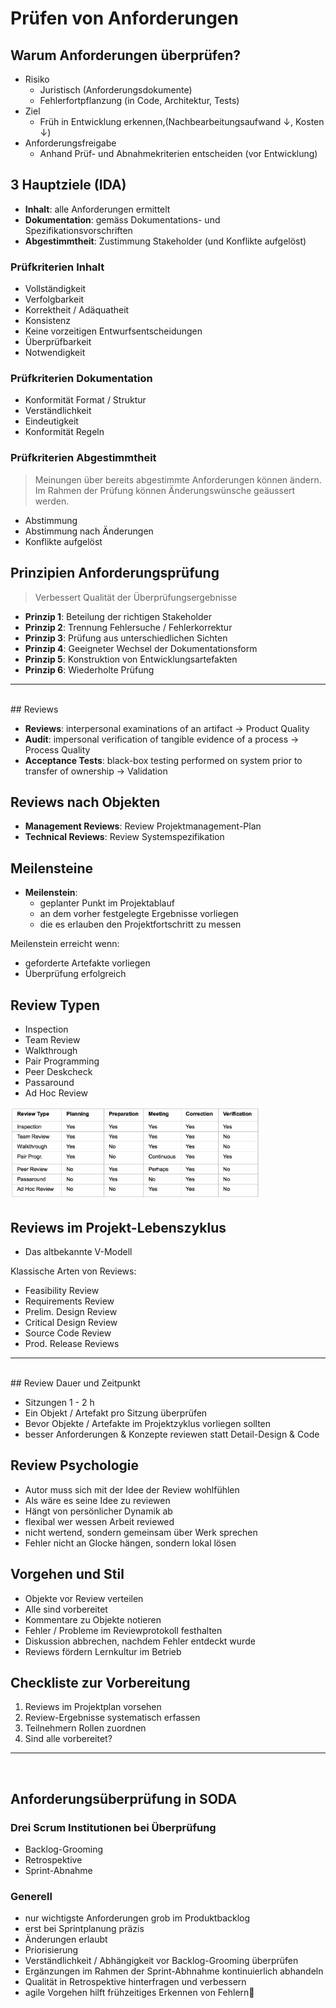 # Prüfen von Anforderungen

## Warum Anforderungen überprüfen?

* Risiko
	* Juristisch (Anforderungsdokumente)
	* Fehlerfortpflanzung (in Code, Architektur, Tests)
* Ziel
	* Früh in Entwicklung erkennen,(Nachbearbeitungsaufwand $\downarrow$, Kosten $\downarrow$)
* Anforderungsfreigabe
	* Anhand Prüf- und Abnahmekriterien entscheiden (vor Entwicklung)

## 3 Hauptziele (IDA)

* **Inhalt**: alle Anforderungen ermittelt
* **Dokumentation**: gemäss Dokumentations- und Spezifikationsvorschriften
* **Abgestimmtheit**: Zustimmung Stakeholder (und Konflikte aufgelöst)

### Prüfkriterien Inhalt

* Vollständigkeit
* Verfolgbarkeit
* Korrektheit / Adäquatheit
* Konsistenz
* Keine vorzeitigen Entwurfsentscheidungen
* Überprüfbarkeit
* Notwendigkeit

### Prüfkriterien Dokumentation

* Konformität Format / Struktur
* Verständlichkeit
* Eindeutigkeit
* Konformität Regeln

### Prüfkriterien Abgestimmtheit

> Meinungen über bereits abgestimmte Anforderungen können ändern. Im Rahmen der Prüfung können Änderungswünsche geäussert werden.

* Abstimmung
* Abstimmung nach Änderungen
* Konflikte aufgelöst

## Prinzipien Anforderungsprüfung

> Verbessert Qualität der Überprüfungsergebnisse

* **Prinzip 1**: Beteilung der richtigen Stakeholder
* **Prinzip 2**: Trennung Fehlersuche / Fehlerkorrektur 
* **Prinzip 3**: Prüfung aus unterschiedlichen Sichten
* **Prinzip 4**: Geeigneter Wechsel der Dokumentationsform
* **Prinzip 5**: Konstruktion von Entwicklungsartefakten
* **Prinzip 6**: Wiederholte Prüfung

---
<br>
## Reviews

* **Reviews**: interpersonal examinations of an artifact $\to$ Product Quality
* **Audit**: impersonal verification of tangible evidence of a process $\to$ Process Quality
* **Acceptance Tests**: black-box testing performed on system prior to transfer of ownership $\to$ Validation

## Reviews nach Objekten

* **Management Reviews**: Review Projektmanagement-Plan
* **Technical Reviews**: Review Systemspezifikation

## Meilensteine

* **Meilenstein**: 
	* geplanter Punkt im Projektablauf
	* an dem vorher festgelegte Ergebnisse vorliegen
	* die es erlauben den Projektfortschritt zu messen

Meilenstein erreicht wenn:

* geforderte Artefakte vorliegen
* Überprüfung erfolgreich

## Review Typen

* Inspection
* Team Review
* Walkthrough
* Pair Programming
* Peer Deskcheck
* Passaround
* Ad Hoc Review

<img src="img/review-types.png" style="width:400px"/>

## Reviews im Projekt-Lebenszyklus

* Das altbekannte V-Modell

Klassische Arten von Reviews:

* Feasibility Review
* Requirements Review
* Prelim. Design Review
* Critical Design Review
* Source Code Review
* Prod. Release Reviews

---
<br>
## Review Dauer und Zeitpunkt

* Sitzungen 1 - 2 h
* Ein Objekt / Artefakt pro Sitzung überprüfen
* Bevor Objekte / Artefakte im Projektzyklus vorliegen sollten
* besser Anforderungen & Konzepte reviewen statt Detail-Design & Code

## Review Psychologie

* Autor muss sich mit der Idee der Review wohlfühlen
* Als wäre es seine Idee zu reviewen
* Hängt von persönlicher Dynamik ab
* flexibal wer wessen Arbeit reviewed
* nicht wertend, sondern gemeinsam über Werk sprechen
* Fehler nicht an Glocke hängen, sondern lokal lösen

## Vorgehen und Stil

* Objekte vor Review verteilen
* Alle sind vorbereitet
* Kommentare zu Objekte notieren
* Fehler / Probleme im Reviewprotokoll festhalten
* Diskussion abbrechen, nachdem Fehler entdeckt wurde
* Reviews fördern Lernkultur im Betrieb

## Checkliste zur Vorbereitung

1. Reviews im Projektplan vorsehen
2. Review-Ergebnisse systematisch erfassen
3. Teilnehmern Rollen zuordnen
4. Sind alle vorbereitet?

---
<br>

## Anforderungsüberprüfung in SODA

### Drei Scrum Institutionen bei Überprüfung

* Backlog-Grooming
* Retrospektive
* Sprint-Abnahme

### Generell

* nur wichtigste Anforderungen grob im Produktbacklog
* erst bei Sprintplanung präzis
* Änderungen erlaubt
* Priorisierung
* Verständlichkeit / Abhängigkeit vor Backlog-Grooming überprüfen
* Ergänzungen im Rahmen der Sprint-Abhnahme kontinuierlich abhandeln
* Qualität in Retrospektive hinterfragen und verbessern
* agile Vorgehen hilft frühzeitiges Erkennen von Fehlern